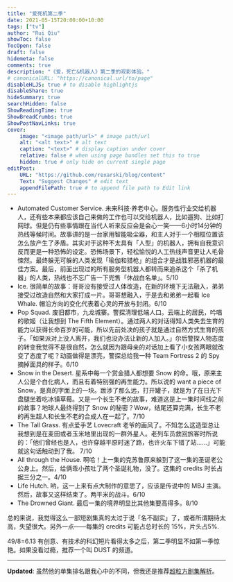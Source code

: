 ```yaml
---
title: "爱死机第二季"
date: 2021-05-15T20:00:00+10:00
tags: ["tv"]
author: "Rui Qiu"
showToc: false
TocOpen: false
draft: false
hidemeta: false
comments: true
description: "《爱，死亡&机器人》第二季的观影体验。"
# canonicalURL: "https://canonical.url/to/page"
disableHLJS: true # to disable highlightjs
disableShare: true
hideSummary: true
searchHidden: false
ShowReadingTime: true
ShowBreadCrumbs: true
ShowPostNavLinks: true
cover:
    image: "<image path/url>" # image path/url
    alt: "<alt text>" # alt text
    caption: "<text>" # display caption under cover
    relative: false # when using page bundles set this to true
    hidden: true # only hide on current single page
editPost:
    URL: "https://github.com/rexarski/blog/content"
    Text: "Suggest Changes" # edit text
    appendFilePath: true # to append file path to Edit link
---
```


- Automated Customer Service. 未来科技·养老中心。服务性行业交给机器人，还有些本来都应该自己来做的工作也可以交给机器人，比如遛狗、比如打网球。但是仍有些事情跟在当代人听来反应会是会心一笑——6小时14分钟的热线等候时间。故事讲的是一台家用智能吸尘器，和主人对于一个相框位置该怎么放产生了矛盾。其实对于这种不太具有「人型」的机器人，拥有自我意识反而更是一种恐怖的设定。恐怖场景下，轻松愉悦的人工热线声音更让人毛骨悚然。最终躲无可躲的人类发现「瑜伽和猎枪」的组合才是战胜邪恶机器的最佳方案。最后，前面出现过的所有服务型机器人都转而来追杀这个「杀了机器」的人类，热线也不忘广告一下兜售「休战白名单」。5/10
- Ice. 很简单的故事：哥哥没有接受过人体改造，在新的环境下无法融入，弟弟接受过改造自然和大家打成一片。哥哥想融入，于是去和弟弟一起看 Ice Whale. 帽沿方向的变化代表着心灵的开放与封闭。6/10
- Pop Squad. 废旧都市，九龙城寨。警探清理低端人口。云端上的居民，吟唱的歌姬（让我想到 The Fifth Element）。通过两人的对话得知人类失去生育的能力以获得长命百岁的可能，所以先前处决的孩子就是通过自然方式生育的孩子。「如果派对上没人离开，我们也没办法让新的人加入。」尔后警探人物态度的转变我觉得不是很自然，怎么就因为跟母亲的对话加上看了小女孩两眼就改变了态度了呢？动画做得是漂亮，警探总给我一种 Team Fortress 2 的 Spy 摘掉面具的样子。6/10
- Snow in the Desert. 星系中每一个赏金猎人都想要 Snow 的命。哦，原来主人公是个白化病人，而且有着特别强的再生能力。所以说的 want a piece of Snow，是真的字面上的一块。跋涉了那么远，打开罐子，就是为了在日光下盘腿坐着吃冰镇草莓。又是一个长生不老的故事，难道这是上一集时间线之前的故事？地球人最终得到了 Snow 的秘密？Wow，结尾还算完满，长生不老的再生超人和长生不老的合成人在一起了。7/10
- The Tall Grass. 有点爱手艺 Lovecraft 老爷的画风了。不知怎么这造型总让我想到是在麦田或者玉米地里出现的一群外星人。老列车员救回旅客时所说的：「他们曾经也是人，也许穿越平原时迷了路，也许火车下错了站……」可能就这句话触动到了我。 7/10
- All through the House. 啊哈！上一集的克苏鲁原来躲到了这一集的圣诞老公公身上。然后，给俩乖小孩吐了两个圣诞礼物，没了。这集的 credits 时长占据三分之一。4/10
- Life Hutch. 哟，这一上来有点大制作的意思了，应该是传说中的 MBJ 主演。然后，故事又这样结束了。两平米的战斗。6/10
- The Drowned Giant. 最后一集的境界明显比其他集要高得多。8/10

总的来说，我觉得这么一部短剧集真的太过于说「名不副实」了，或者所谓期待太高，失望很大。另外一点——每集的 credits 可能占总时长的 15%，片头占5%.

49/8=6.13 有创意、有技术的科幻短片看得太多之后，第二季明显不如第一季惊艳。如果没看过瘾，推荐一个叫 DUST 的频道。

***

**Updated**: 虽然他的单集排名跟我心中的不同，但我还是推荐[超粒方剧集解析](https://www.youtube.com/watch?v=V2L0iqu0qRI)。
